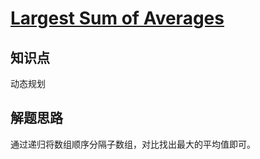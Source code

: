 # [Largest Sum of Averages](https://leetcode.com/problems/largest-sum-of-averages/)

## 知识点

动态规划

## 解题思路

通过递归将数组顺序分隔子数组，对比找出最大的平均值即可。
